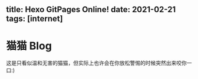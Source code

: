 title: Hexo GitPages Online!
date: 2021-02-21
tags: [internet]
---

# 猫猫 Blog

这是只看似温和无害的猫猫，但实际上也许会在你放松警惕的时候突然出来咬你一口:)
